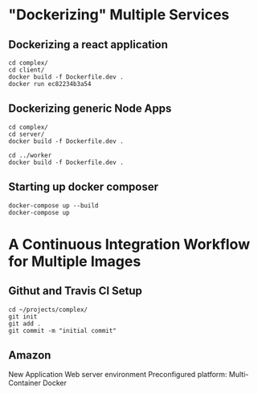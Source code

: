 # "Dockerizing" Multiple Services

## Dockerizing a react application

```
cd complex/
cd client/
docker build -f Dockerfile.dev .
docker run ec82234b3a54
```

## Dockerizing generic Node Apps


```
cd complex/
cd server/
docker build -f Dockerfile.dev .

cd ../worker
docker build -f Dockerfile.dev .
```

## Starting up docker composer

```
docker-compose up --build
docker-compose up
``` 

# A Continuous Integration Workflow for Multiple Images


## Githut and Travis CI Setup

```
cd ~/projects/complex/
git init
git add .
git commit -m "initial commit"
``` 


## Amazon

New Application
Web server environment
Preconfigured platform: Multi-Container Docker